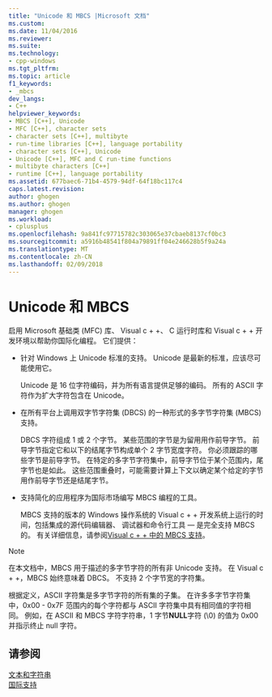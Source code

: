 ```yaml
---
title: "Unicode 和 MBCS |Microsoft 文档"
ms.custom: 
ms.date: 11/04/2016
ms.reviewer: 
ms.suite: 
ms.technology:
- cpp-windows
ms.tgt_pltfrm: 
ms.topic: article
f1_keywords:
- _mbcs
dev_langs:
- C++
helpviewer_keywords:
- MBCS [C++], Unicode
- MFC [C++], character sets
- character sets [C++], multibyte
- run-time libraries [C++], language portability
- character sets [C++], Unicode
- Unicode [C++], MFC and C run-time functions
- multibyte characters [C++]
- runtime [C++], language portability
ms.assetid: 677baec6-71b4-4579-94df-64f18bc117c4
caps.latest.revision: 
author: ghogen
ms.author: ghogen
manager: ghogen
ms.workload:
- cplusplus
ms.openlocfilehash: 9a841fc97715782c303065e37cbaeb8137cf0bc3
ms.sourcegitcommit: a5916b48541f804a79891ff04e246628b5f9a24a
ms.translationtype: MT
ms.contentlocale: zh-CN
ms.lasthandoff: 02/09/2018
---
```

# <a name="unicode-and-mbcs"></a>Unicode 和 MBCS
启用 Microsoft 基础类 (MFC) 库、 Visual c + +、 C 运行时库和 Visual c + + 开发环境以帮助你国际化编程。 它们提供：  
  
-   针对 Windows 上 Unicode 标准的支持。 Unicode 是最新的标准，应该尽可能使用它。  
  
     Unicode 是 16 位字符编码，并为所有语言提供足够的编码。 所有的 ASCII 字符作为扩大字符包含在 Unicode。  
  
-   在所有平台上调用双字节字符集 (DBCS) 的一种形式的多字节字符集 (MBCS) 支持。  
  
     DBCS 字符组成 1 或 2 个字节。 某些范围的字节是为留用用作前导字节。 前导字节指定它和以下的结尾字节构成单个 2 字节宽度字符。 你必须跟踪的哪些字节是前导字节。 在特定的多字节字符集中，前导字节位于某个范围内，尾字节也是如此。 这些范围重叠时，可能需要计算上下文以确定某个给定的字节用作前导字节还是结尾字节。  
  
-   支持简化的应用程序为国际市场编写 MBCS 编程的工具。  
  
     MBCS 支持的版本的 Windows 操作系统的 Visual c + + 开发系统上运行的时间，包括集成的源代码编辑器、 调试器和命令行工具 — 是完全支持 MBCS 的。 有关详细信息，请参阅[Visual c + + 中的 MBCS 支持](../text/mbcs-support-in-visual-cpp.md)。  
  
> [!NOTE]
>  在本文档中，MBCS 用于描述的多字节字符的所有非 Unicode 支持。 在 Visual c + +，MBCS 始终意味着 DBCS。 不支持 2 个字节宽的字符集。  
  
 根据定义，ASCII 字符集是多字节字符的所有集的子集。 在许多多字节字符集中，0x00 - 0x7F 范围内的每个字符都与 ASCII 字符集中具有相同值的字符相同。 例如，在 ASCII 和 MBCS 字符字符串，1 字节**NULL**字符 (\0) 的值为 0x00 并指示终止 null 字符。  
  
## <a name="see-also"></a>请参阅  
 [文本和字符串](../text/text-and-strings-in-visual-cpp.md)   
 [国际支持](../text/international-enabling.md)